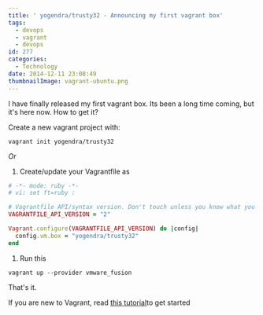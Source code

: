 ```yaml
---
title: ' yogendra/trusty32 - Announcing my first vagrant box'
tags:
  - devops
  - vagrant
  - devops
id: 277
categories:
  - Technology
date: 2014-12-11 23:08:49
thumbnailImage: vagrant-ubuntu.png
---
```


I have finally released my first vagrant box. Its been a long time coming, but it's here now. How to get it?

<!--more-->

Create a new vagrant project with:

``` shell
vagrant init yogendra/trusty32
```

_Or_

1. Create/update your Vagrantfile as

  ``` ruby Vagrantfile
  # -*- mode: ruby -*-
  # vi: set ft=ruby :

  # Vagrantfile API/syntax version. Don't touch unless you know what you're doing!
  VAGRANTFILE_API_VERSION = "2"

  Vagrant.configure(VAGRANTFILE_API_VERSION) do |config|
    config.vm.box = "yogendra/trusty32"
  end

  ```

1. Run this

  ``` shell
  vagrant up --provider vmware_fusion
  ```

That's it.

If you are new to Vagrant, read [this tutorial](https://docs.vagrantup.com/v2/getting-started/)to get started
